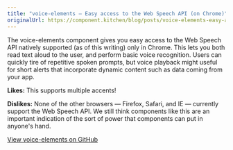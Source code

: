 ```yaml
---
title: "voice-elements — Easy access to the Web Speech API (on Chrome)"
originalUrl: https://component.kitchen/blog/posts/voice-elements-easy-access-to-the-web-speech-api-on-chrome
---
```


<p>
  The voice-elements component gives you easy access to the Web Speech API
  natively supported (as of this writing) only in Chrome. This lets you both
  read text aloud to the user, and perform basic voice recognition. Users can
  quickly tire of repetitive spoken prompts, but voice playback might useful for
  short alerts that incorporate dynamic content such as data coming from your
  app.
</p>
<p>
  <strong>Likes:</strong>
  This supports multiple accents!
</p>
<p>
  <strong>Dislikes:</strong>
  None of the other browsers — Firefox, Safari, and IE — currently support the
  Web Speech API. We still think components like this are an important
  indication of the sort of power that components can put in anyone's hand.
</p>
<p>
  <a href="https://github.com/zenorocha/voice-elements/"
    >View voice-elements on GitHub</a
  >
</p>
